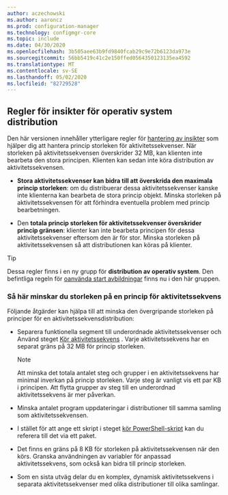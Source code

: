 ```yaml
---
author: aczechowski
ms.author: aaroncz
ms.prod: configuration-manager
ms.technology: configmgr-core
ms.topic: include
ms.date: 04/30/2020
ms.openlocfilehash: 3b505aee63b9fd9840fcab29c9e72b6123da973e
ms.sourcegitcommit: 56bb5419c41c2e150ffed0564350123135ea4592
ms.translationtype: MT
ms.contentlocale: sv-SE
ms.lasthandoff: 05/02/2020
ms.locfileid: "82729528"
---
```

## <a name="management-insight-rules-for-os-deployment"></a><a name="bkmk_osdmi"></a>Regler för insikter för operativ system distribution

<!--6982275-->

Den här versionen innehåller ytterligare regler för [hantering av insikter](../../../../servers/manage/management-insights.md) som hjälper dig att hantera princip storleken för aktivitetssekvenser. När storleken på aktivitetssekvensen överskrider 32 MB, kan klienten inte bearbeta den stora principen. Klienten kan sedan inte köra distribution av aktivitetssekvensen.

- **Stora aktivitetssekvenser kan bidra till att överskrida den maximala princip storleken**: om du distribuerar dessa aktivitetssekvenser kanske inte klienterna kan bearbeta de stora princip objekt. Minska storleken på aktivitetssekvensen för att förhindra eventuella problem med princip bearbetningen.

- Den **totala princip storleken för aktivitetssekvenser överskrider princip gränsen**: klienter kan inte bearbeta principen för dessa aktivitetssekvenser eftersom den är för stor. Minska storleken på aktivitetssekvensen så att distributionen kan köras på klienter.

> [!TIP]
> Dessa regler finns i en ny grupp för **distribution av operativ system**. Den befintliga regeln för [oanvända start avbildningar](../../../../servers/manage/management-insights.md#proactive-maintenance) finns nu i den här gruppen.

### <a name="how-to-reduce-the-size-of-task-sequence-policy"></a>Så här minskar du storleken på en princip för aktivitetssekvens

Följande åtgärder kan hjälpa till att minska den övergripande storleken på principer för en aktivitetssekvensdistribution:

- Separera funktionella segment till underordnade aktivitetssekvenser och Använd steget [Kör aktivitetssekvens](../../../../../osd/understand/task-sequence-steps.md#child-task-sequence) . Varje aktivitetssekvens har en separat gräns på 32 MB för princip storleken.

    > [!NOTE]
    > Att minska det totala antalet steg och grupper i en aktivitetssekvens har minimal inverkan på princip storleken. Varje steg är vanligt vis ett par KB i principen. Att flytta grupper av steg till en underordnad aktivitetssekvens är mer påverkan.

- Minska antalet program uppdateringar i distributioner till samma samling som aktivitetssekvensen.

- I stället för att ange ett skript i steget [kör PowerShell-skript](../../../../../osd/understand/task-sequence-steps.md#BKMK_RunPowerShellScript) kan du referera till det via ett paket.

- Det finns en gräns på 8 KB för storleken på aktivitetssekvensen när den körs. Granska användningen av variabler för anpassad aktivitetssekvens, som också kan bidra till princip storleken.

- Som en sista utväg delar du en komplex, dynamisk aktivitetssekvens i separata aktivitetssekvenser med olika distributioner till olika samlingar.

